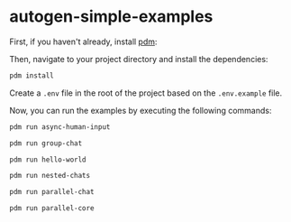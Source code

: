 # autogen-simple-examples

First, if you haven't already, install [pdm](https://pdm.fming.dev/):

Then, navigate to your project directory and install the dependencies:

```bash
pdm install
```

Create a `.env` file in the root of the project based on the `.env.example` file.

Now, you can run the examples by executing the following commands:


```bash
pdm run async-human-input
```

```bash
pdm run group-chat
```

```bash
pdm run hello-world
```

```bash
pdm run nested-chats
```

```bash
pdm run parallel-chat
```

```bash
pdm run parallel-core
```
